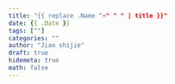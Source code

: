 ```yaml
---
title: "{{ replace .Name "-" " " | title }}"
date: {{ .Date }}
tags: [""]
categories: ""
author: "Jiao shijie"
draft: true
hidemeta: true
math: false
---
```

